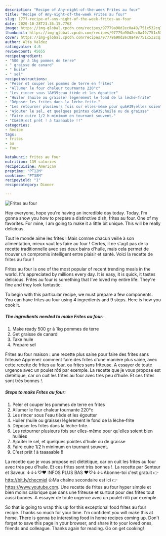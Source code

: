 ```yaml
---
description: "Recipe of Any-night-of-the-week Frites au four"
title: "Recipe of Any-night-of-the-week Frites au four"
slug: 1777-recipe-of-any-night-of-the-week-frites-au-four
date: 2020-10-28T23:36:15.776Z
image: https://img-global.cpcdn.com/recipes/97779a90d2ec0a49/751x532cq70/frites-au-four-photo-principale-de-la-recette.jpg
thumbnail: https://img-global.cpcdn.com/recipes/97779a90d2ec0a49/751x532cq70/frites-au-four-photo-principale-de-la-recette.jpg
cover: https://img-global.cpcdn.com/recipes/97779a90d2ec0a49/751x532cq70/frites-au-four-photo-principale-de-la-recette.jpg
author: Alta Valdez
ratingvalue: 4.6
reviewcount: 45655
recipeingredient:
- "500 gr à 1kg pommes de terre"
- " graisse de canard"
- " huile"
- " sel"
recipeinstructions:
- "Peler et couper les pommes de terre en frites"
- "Allumer le four chaleur tournante 220°c"
- "Les rincer sous l&#39;eau tiède et les égoutter"
- "Huiler (huile ou graisse) légèrement le fond de la lèche-frite"
- "Déposer les frites dans la léche-frite."
- "Les retourner plusieurs fois sur elles-même pour qu&#39;elles soient bien huilées"
- "Ajouter le sel, et quelques pointes d&#39;huile ou de graisse"
- "Faire cuire 1/2 h minimum en tournant souvent."
- "C&#39;est prêt ! à taaaaable !!"
categories:
- Recipe
tags:
- frites
- au
- four

katakunci: frites au four 
nutrition: 139 calories
recipecuisine: American
preptime: "PT12M"
cooktime: "PT38M"
recipeyield: "1"
recipecategory: Dinner

---
```



![Frites au four](https://img-global.cpcdn.com/recipes/97779a90d2ec0a49/751x532cq70/frites-au-four-photo-principale-de-la-recette.jpg)

Hey everyone, hope you're having an incredible day today. Today, I'm gonna show you how to prepare a distinctive dish, frites au four. One of my favorites. For mine, I am going to make it a little bit unique. This will be really delicious.

Tout le monde aime les frites ! Mais comme chacun veille à son alimentation, mieux vaut les faire au four ! Certes, il ne s&#39;agit pas de la recette traditionnelle avec ses deux bains d&#39;huile, mais cela permet de trouver un compromis intelligent entre plaisir et santé. Voici la recette de frites au four !

Frites au four is one of the most popular of recent trending meals in the world. It's appreciated by millions every day. It is easy, it is quick, it tastes delicious. Frites au four is something that I've loved my entire life. They're fine and they look fantastic.


To begin with this particular recipe, we must prepare a few components. You can have frites au four using 4 ingredients and 9 steps. Here is how you cook it.

<!--inarticleads1-->

##### The ingredients needed to make Frites au four:

1. Make ready 500 gr à 1kg pommes de terre
1. Get  graisse de canard
1. Take  huile
1. Prepare  sel


Frites au four maison : une recette plus saine pour faire des frites sans friteuse Apprenez comment faire des frites d&#39;une manière plus saine, avec cette recette de frites au four, ou frites sans friteuse. A essayer de toute urgence avec un poulet rôti par exemple. La recette que je vous propose est diététique, car on cuit les frites au four avec très peu d&#39;huile. Et ces frites sont très bonnes !. 

<!--inarticleads2-->

##### Steps to make Frites au four:

1. Peler et couper les pommes de terre en frites
1. Allumer le four chaleur tournante 220°c
1. Les rincer sous l&#39;eau tiède et les égoutter
1. Huiler (huile ou graisse) légèrement le fond de la lèche-frite
1. Déposer les frites dans la léche-frite.
1. Les retourner plusieurs fois sur elles-même pour qu&#39;elles soient bien huilées
1. Ajouter le sel, et quelques pointes d&#39;huile ou de graisse
1. Faire cuire 1/2 h minimum en tournant souvent.
1. C&#39;est prêt ! à taaaaable !!


La recette que je vous propose est diététique, car on cuit les frites au four avec très peu d&#39;huile. Et ces frites sont très bonnes !. La recette par Senteur et Saveur. ↓↓↓♡♥ INFOS PLUS BAS ♥♡↓↓↓Abonne-toi c&#39;est gratuit 👉 http://bit.ly/chocmiel 👍Ma chaîne secondaire est ici 👉 https://www.youtube.com. Une recette de frites au four hyper simple et bien moins calorique que dans une friteuse et surtout pour des frites tout aussi bonnes. A essayer de toute urgence avec un poulet rôti par exemple. 

So that is going to wrap this up for this exceptional food frites au four recipe. Thanks so much for your time. I'm confident you will make this at home. There is gonna be interesting food in home recipes coming up. Don't forget to save this page in your browser, and share it to your loved ones, friends and colleague. Thanks again for reading. Go on get cooking!
